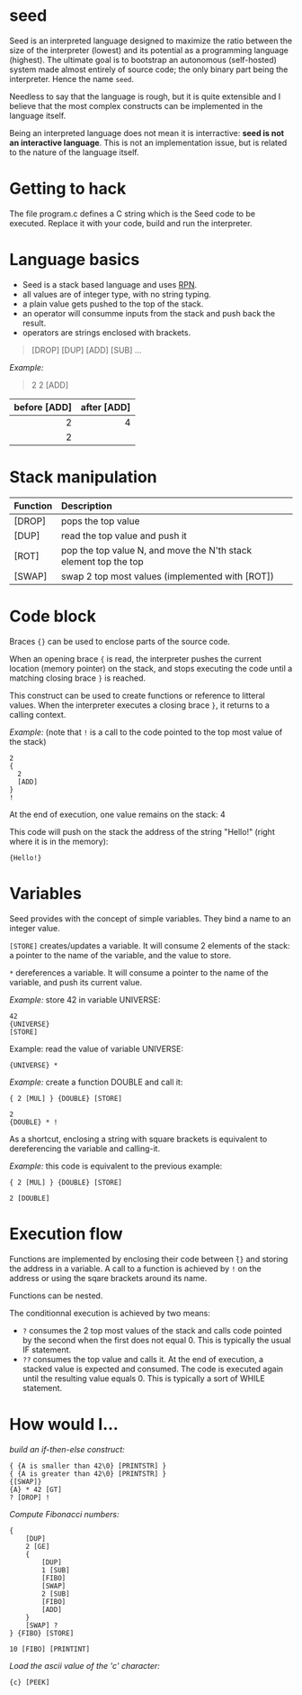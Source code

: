 # seed
Seed is an interpreted language designed to maximize the ratio between the size of the interpreter (lowest) and its potential as a programming language (highest).
The ultimate goal is to bootstrap an autonomous (self-hosted) system made almost entirely of source code; the only binary part being the interpreter. Hence the name `seed`.

Needless to say that the language is rough, but it is quite extensible and I believe that the most complex constructs can be implemented in the language itself.

Being an interpreted language does not mean it is interractive: **seed is not an interactive language**. This is not an implementation issue, but is related to the nature of the language itself.

# Getting to hack

The file program.c defines a C string which is the Seed code to be executed. Replace it with your code, build and run the interpreter.

# Language basics
- Seed is a stack based language and uses [RPN](https://en.wikipedia.org/wiki/Reverse_Polish_notation).
- all values are of integer type, with no string typing.
- a plain value gets pushed to the top of the stack.
- an operator will consumme inputs from the stack and push back the result.
- operators are strings enclosed with brackets.

> [DROP] [DUP] [ADD] [SUB] ...

*Example:*

> 2 2 [ADD]

| before [ADD] | after [ADD] |
| -:| -:|
| 2 | 4 |
| 2 | |

# Stack manipulation

| Function | Description |
| - |:- |
| [DROP] | pops the top value |
| [DUP] | read the top value and push it |
| [ROT] | pop the top value N, and move the N'th stack element top the top |
| [SWAP] | swap 2 top most values (implemented with [ROT]) |

# Code block

Braces `{}` can be used to enclose parts of the source code.

When an opening brace `{` is read, the interpreter pushes the current location (memory pointer) on the stack, and stops executing the code until a matching closing brace `}` is reached.

This construct can be used to create functions or reference to litteral values. When the interpreter executes a closing brace `}`, it returns to a calling context.

*Example:* (note that `!` is a call to the code pointed to the top most value of the stack)

```
2
{
  2
  [ADD]
}
!
```

At the end of execution, one value remains on the stack: 4

This code will push on the stack the address of the string "Hello!" (right where it is in the memory):

```
{Hello!}
``` 

# Variables

Seed provides with the concept of simple variables. They bind a name to an integer value.

`[STORE]` creates/updates a variable. It will consume 2 elements of the stack: a pointer to the name of the variable, and the value to store.

`*` dereferences a variable. It will consume a pointer to the name of the variable, and push its current value.

*Example:* store 42 in variable UNIVERSE:

```
42
{UNIVERSE}
[STORE]
```

Example: read the value of variable UNIVERSE:

```
{UNIVERSE} *
```

*Example:* create a function DOUBLE and call it:

```
{ 2 [MUL] } {DOUBLE} [STORE]

2
{DOUBLE} * !
```

As a shortcut, enclosing a string with square brackets is equivalent to dereferencing the variable and calling-it.

*Example:* this code is equivalent to the previous example:

```
{ 2 [MUL] } {DOUBLE} [STORE]

2 [DOUBLE]
```

# Execution flow

Functions are implemented by enclosing their code between ̀`{}` and storing the address in a variable. A call to a function is achieved by `!` on the address or using the sqare brackets around its name.

Functions can be nested.

The conditionnal execution is achieved by two means:
- `?` consumes the 2 top most values of the stack and calls code pointed by the second when the first does not equal 0. This is typically the usual IF statement.
- `??` consumes the top value and calls it. At the end of execution, a stacked value is expected and consumed. The code is executed again until the resulting value equals 0. This is typically a sort of WHILE statement.

# How would I...

*build an if-then-else construct:*

```
{ {A is smaller than 42\0} [PRINTSTR] }
{ {A is greater than 42\0} [PRINTSTR] }
{[SWAP]}
{A} * 42 [GT]
? [DROP] !
```

*Compute Fibonacci numbers:*

```
{
	[DUP]
	2 [GE]
	{
		[DUP]
		1 [SUB]
		[FIBO]
		[SWAP]
		2 [SUB]
		[FIBO]
		[ADD]
	}
	[SWAP] ?
} {FIBO} [STORE]

10 [FIBO] [PRINTINT]
```

*Load the ascii value of the 'c' character:*

```
{c} [PEEK]
```

